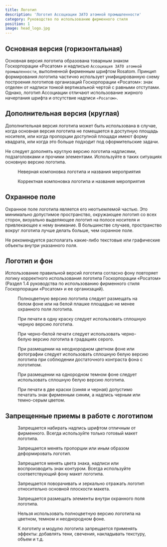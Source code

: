 ```yaml
---
title: Логотип
description: 'Логотип Ассоциации ЗАТО атомной промышленности'
category: Руководство по использованию фирменного стиля
position: 1
image: head_logo.jpg
---
```


## Основная версия (горизонтальная)

Основная версия логотипа образована товарным знаком Госкорпорации «Росатом» и надписью `Ассоциация ЗАТО атомной промышленности`, выполненной фирменным шрифтом Rosatom. Принцип формирования логотипа частично использует унифицированную схему построения логотипов организаций Госкорпорации «Росатом»: знак отделен от надписи тонкой вертикальной чертой с равными отступами. Однако, логотип Ассоциации отличают использование жирного начертания шрифта и отсутствие надписи `«Росатом»`.

<figure>
  <nuxt-img src="/logo_gorizontal.png" preset="preview"></nuxt-img>
</figure>

## Дополнительная версия (круглая)

Дополнительная версия логотипа может быть использована в случае, когда основная версия логотипа не помещается в доступную площадь носителя, или когда пропорции доступной площади имеют форму квадрата, или когда это больше подходит под оформительские задачи.

<figure>
  <nuxt-img class="img" src="/logo_circle.png" width="800"></nuxt-img>
</figure>

Не следует дополнять круглую версию логотипа надписями, подзаголовками и прочими элементами. Используйте в таких ситуациях основную версию логотипа.

<div class="grid-12">
  <figure class="span-6">
    <!-- <nuxt-img src="/correct_logo/correct_.png"></nuxt-img> -->
    <figcaption>Неверная компоновка логотипа и названия мероприятия</figcaption>
  </figure>
  <figure class="span-6">
    <!-- <nuxt-img src="/correct_logo/correct_.png"></nuxt-img> -->
    <figcaption>Корректная компоновка логотипа и названия мероприятия</figcaption>
  </figure>
</div>

## Охранное поле

Охранное поле логотипа является его неотъемлемой частью. Это минимально допустимое пространство, окружающее логотип со всех сторон, визуально выделяющее логотип на полосе носителя и привлекающее к нему внимание. В большинстве случаев, пространство вокруг логотипа лучше делать больше, чем охранное поле.

<figure>
  <nuxt-img class="img" src="/security_field.png" width="800"></nuxt-img>
</figure>

Не рекомендуется располагать какие-либо текстовые или графические объекты внутри указанного поля.

<!-- ```
Иллюстрация "Запрещенное использование охранного поля"
``` -->

## Логотип и фон

Использование правильной версий логотипа согласно фону повторяет логику корректного использования логотипа Госкорпорации «Росатом» (Раздел 1.4 руководства по использованию фирменного стиля Госкорпорации «Росатом» и ее организаций).

<div class="grid-12">
  <figure class="span-4">
    <!-- <nuxt-img src="/correct_logo/correct_.png"></nuxt-img> -->
    <figcaption>Полноцветную версию логотипа следует размещать на белом фоне или на белой плашке площадью не менее охранного поля логотипа.</figcaption>
  </figure>
  <figure class="span-4">
    <!-- <nuxt-img src="/correct_logo/correct_.png"></nuxt-img> -->
    <figcaption>При печати в одну краску следует использовать сплошную черную версию логотипа.</figcaption>
  </figure>
  <figure class="span-4">
    <!-- <nuxt-img src="/correct_logo/correct_.png"></nuxt-img> -->
    <figcaption>При черно-белой печати следует использовать черно-белую версию логотипа в градациях серого.</figcaption>
  </figure>
  <figure class="span-4">
    <!-- <nuxt-img src="/correct_logo/correct_.png"></nuxt-img> -->
    <figcaption>При размещении на неоднородном цветном фоне или фотографии следует использовать сплошную белую версию логотипа при соблюдении достаточного контраста фона с логотипом.</figcaption>
  </figure>
  <figure class="span-4">
    <!-- <nuxt-img src="/correct_logo/correct_.png"></nuxt-img> -->
    <figcaption>При размещении на однородном темном фоне следует использовать сплошную белую версию логотипа.</figcaption>
  </figure>
  <figure class="span-4">
    <!-- <nuxt-img src="/correct_logo/correct_.png"></nuxt-img> -->
    <figcaption>При печати в две краски (синяя и черная) допустимо печатать знак фирменным синим, а надпись черным или темно-серым цветом.</figcaption>
  </figure>
</div>

## Запрещенные приемы в работе с логотипом

<div class="grid-12">
  <figure class="span-4">
    <nuxt-img src="/wrong/wrong_01.png"></nuxt-img>
    <figcaption>Запрещается набирать надпись шрифтом отличным от фирменного. Всегда используйте только <nuxt-link to="/media/logo">готовый макет логотипа</nuxt-link>.</figcaption>
  </figure>
  <figure class="span-4">
    <nuxt-img src="/wrong/wrong_03.png"></nuxt-img>
    <figcaption>Запрещается менять пропорции или иным образом деформировать логотип.</figcaption>
  </figure>
  <figure class="span-4">
    <nuxt-img src="/wrong/wrong_02.png"></nuxt-img>
    <figcaption>Запрещается менять цвета знака, надписи или воспроизводить знак контуром. Всегда используйте соответствующий фону макет логотипа.</figcaption>
  </figure>
  <figure class="span-4">
    <nuxt-img src="/wrong/wrong_04.png"></nuxt-img>
    <figcaption>Запрещается поворачивать и зеркально отражать логотип относительно основной плоскости макета.</figcaption>
  </figure>
  <figure class="span-4">
    <nuxt-img src="/wrong/wrong_05.png"></nuxt-img>
    <figcaption>Запрещается размещать элементы внутри охранного поля логотипа.</figcaption>
  </figure>
  <figure class="span-4">
    <nuxt-img src="/wrong/wrong_06.png"></nuxt-img>
    <figcaption>Нельзя использовать полноцветную версию логотипа на цветном, темном и неоднородном фоне.</figcaption>
  </figure>
  <figure class="span-4">
    <nuxt-img src="/wrong/wrong_07.png"></nuxt-img>
    <figcaption>К логотипу и модулю логотипа запрещается применять эффекты: добавлять тени, свечения, накладывать текстуру, объем и т.д.</figcaption>
  </figure>
</div>
